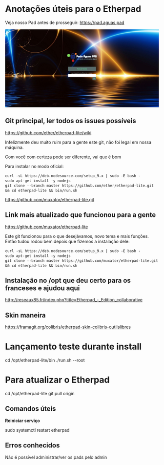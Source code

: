 <!-- TITLE: Como configuramos o Etherpad da plataforma ÁguasML -->
<!-- SUBTITLE: Algumas informações relevantes sobre nossa instalação do Etherpad no Pede Água Pad -->

# Anotações úteis para o Etherpad

Veja nosso Pad antes de prosseguir: https://pad.aguas.pad


<img style="float: center;" src="/uploads/imagens-do-pad/print-pad-pedeagua-org.png" width="550" />



## Git principal, ler todos os issues possíveis

https://github.com/ether/etherpad-lite/wiki

Infelizmente deu muito ruim para a gente este git, não foi legal em nossa máquina.

Com você com certeza pode ser diferente, vai que é bom

Para instalar no modo oficial:


```text
curl -sL https://deb.nodesource.com/setup_9.x | sudo -E bash -
sudo apt-get install -y nodejs
git clone --branch master https://github.com/ether/etherpad-lite.git && cd etherpad-lite && bin/run.sh
```

https://github.com/muxator/etherpad-lite.git



## Link mais atualizado que funcionou para a gente

https://github.com/muxator/etherpad-lite

Este git funcionou para o que desejávamos, novo tema e mais funções. Então tudou rodou bem depois que fizemos a instalação dele:




```text
curl -sL https://deb.nodesource.com/setup_9.x | sudo -E bash -
sudo apt-get install -y nodejs
git clone --branch master https://github.com/muxator/etherpad-lite.git && cd etherpad-lite && bin/run.sh
```


## Instalação no /opt que deu certo para os franceses e ajudou aqui

http://reseaux85.fr/index.php?title=Etherpad_-_Edition_collaborative




## Skin maneira

https://framagit.org/colibris/etherpad-skin-colibris-outilslibres




# Lançamento teste durante install

cd /opt/etherpad-lite/bin
./run.sh --root




# Para atualizar o Etherpad
cd /opt/etherpad-lite
git pull origin




## Comandos úteis

**Reiniciar serviço**

sudo systemctl restart etherpad



## Erros conhecidos

Não é possível administrar/ver os pads pelo admin